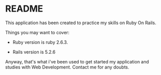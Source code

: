 # README

This application has been created to practice my skills on Ruby On Rails.

Things you may want to cover:

* Ruby version is ruby 2.6.3.

* Rails version is 5.2.6

Anyway, that's what i've been used to get started my application and studies with Web Development. Contact me for any doubts.
